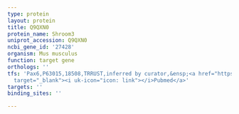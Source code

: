 ```yaml
---
type: protein
layout: protein
title: Q9QXN0
protein_name: Shroom3
uniprot_accession: Q9QXN0
ncbi_gene_id: '27428'
organism: Mus musculus
function: target gene
orthologs: ''
tfs: 'Pax6,P63015,18508,TRRUST,inferred by curator,&ensp;<a href="https://www.ncbi.nlm.nih.gov/pubmed/?term=29087512%5Buid%5D+OR+20081189%5Buid%5D"
  target="_blank"><i uk-icon="icon: link"></i>Pubmed</a>'
targets: ''
binding_sites: ''

---
```

